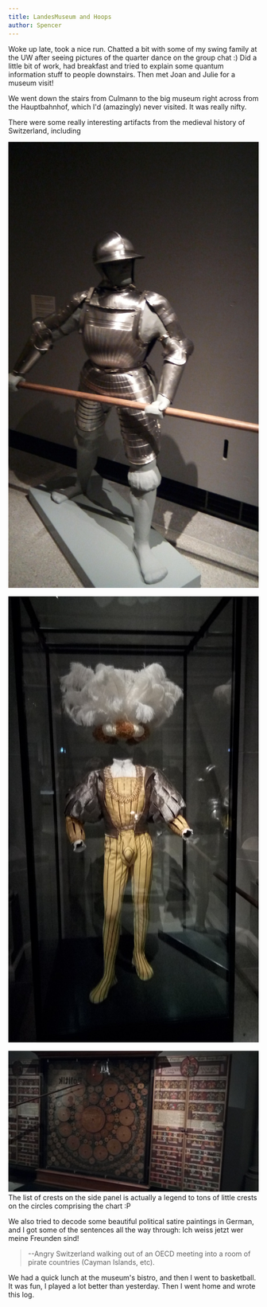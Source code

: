 ```yaml
---
title: LandesMuseum and Hoops
author: Spencer
---
```


Woke up late, took a nice run. Chatted a bit with some of my swing family at the UW after seeing pictures of the quarter dance on the group chat :) Did a little bit of work, had breakfast and tried to explain some quantum information stuff to people downstairs. Then met Joan and Julie for a museum visit!

We went down the stairs from Culmann to the big museum right across from the Hauptbahnhof, which I'd (amazingly) never visited. It was really nifty.

There were some really interesting artifacts from the medieval history of Switzerland, including

![Pikemen with 15 foot long pikes](../images/IMG_20171105_134838.jpg)

![Manhood-exaggerating costumes](../images/IMG_20171105_134831.jpg)

![The most bizarre org chart I'll ever see (the government of the canton Zurich):](../images/IMG_20171105_134803.jpg)
    The list of crests on the side panel is actually a legend to tons of little crests on the           circles comprising the chart :P

We also tried to decode some beautiful political satire paintings in German, and I got some of the sentences all the way through:
Ich weiss jetzt wer meine Freunden sind!

> --Angry Switzerland walking out of an OECD meeting into a room of pirate countries (Cayman Islands, etc).

We had a quick lunch at the museum's bistro, and then I went to basketball. It was fun, I played a lot better than yesterday. Then I went home and wrote this log.